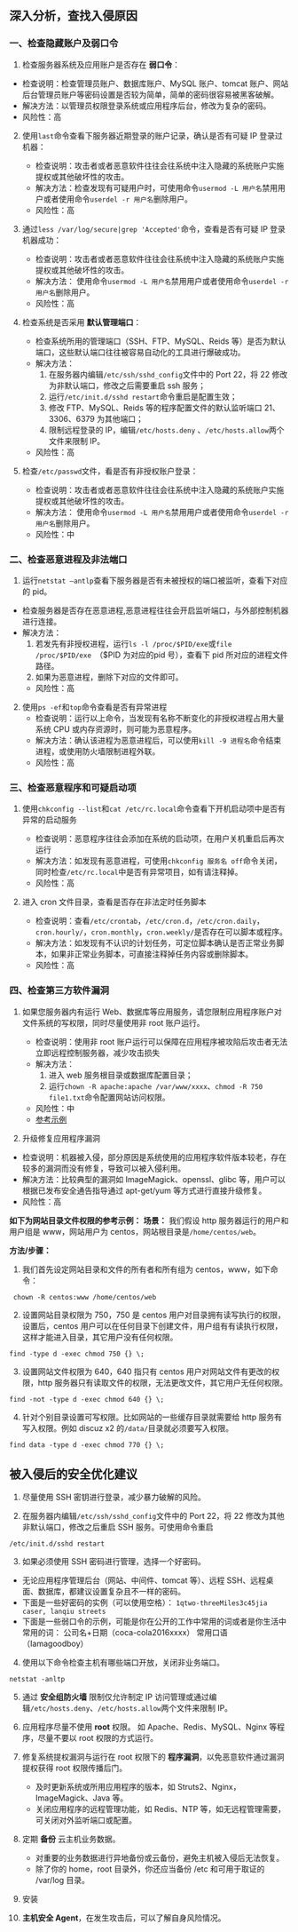 ## 深入分析，查找入侵原因
### 一、检查隐藏账户及弱口令
1. 检查服务器系统及应用账户是否存在 **弱口令**：
 * 检查说明：检查管理员账户、数据库账户、MySQL 账户、tomcat 账户、网站后台管理员账户等密码设置是否较为简单，简单的密码很容易被黑客破解。
  * 解决方法：以管理员权限登录系统或应用程序后台，修改为复杂的密码。
   * 风险性：高

2. 使用`last`命令查看下服务器近期登录的账户记录，确认是否有可疑 IP 登录过机器：
    * 检查说明：攻击者或者恶意软件往往会往系统中注入隐藏的系统账户实施提权或其他破坏性的攻击。
    * 解决方法：检查发现有可疑用户时，可使用命令`usermod -L 用户名`禁用用户或者使用命令`userdel -r 用户名`删除用户。
    * 风险性：高

3. 通过`less /var/log/secure|grep 'Accepted'`命令，查看是否有可疑 IP 登录机器成功：
    * 检查说明：攻击者或者恶意软件往往会往系统中注入隐藏的系统账户实施提权或其他破坏性的攻击。
    * 解决方法： 使用命令`usermod -L 用户名`禁用用户或者使用命令`userdel -r 用户名`删除用户。
    * 风险性：高

4. 检查系统是否采用 **默认管理端口**：
    * 检查系统所用的管理端口（SSH、FTP、MySQL、Reids 等）是否为默认端口，这些默认端口往往被容易自动化的工具进行爆破成功。
    * 解决方法：
        1. 在服务器内编辑`/etc/ssh/sshd_config`文件中的 Port 22，将 22 修改为非默认端口，修改之后需要重启 ssh 服务；
        2. 运行`/etc/init.d/sshd restart`命令重启是配置生效；
        3. 修改 FTP、MySQL、Reids 等的程序配置文件的默认监听端口 21、3306、6379 为其他端口；
        4. 限制远程登录的 IP，编辑`/etc/hosts.deny` 、`/etc/hosts.allow`两个文件来限制 IP。
    * 风险性：高

5. 检查`/etc/passwd`文件，看是否有非授权账户登录：
    * 检查说明：攻击者或者恶意软件往往会往系统中注入隐藏的系统账户实施提权或其他破坏性的攻击。
    * 解决方法： 使用命令`usermod -L 用户名`禁用用户或者使用命令`userdel -r 用户名`删除用户。
    * 风险性：中

### 二、检查恶意进程及非法端口
1. 运行`netstat –antlp`查看下服务器是否有未被授权的端口被监听，查看下对应的 pid。
 * 检查服务器是否存在恶意进程,恶意进程往往会开启监听端口，与外部控制机器进行连接。
 * 解决方法：
      1. 若发先有非授权进程，运行`ls -l /proc/$PID/exe`或`file /proc/$PID/exe `（$PID 为对应的pid 号），查看下 pid 所对应的进程文件路径。
      2. 如果为恶意进程，删除下对应的文件即可。
    * 风险性：高

2. 使用`ps -ef`和`top`命令查看是否有异常进程
    * 检查说明：运行以上命令，当发现有名称不断变化的非授权进程占用大量系统 CPU 或内存资源时，则可能为恶意程序。
    * 解决方法：确认该进程为恶意进程后，可以使用`kill -9 进程名`命令结束进程，或使用防火墙限制进程外联。
    * 风险性：高

### 三、检查恶意程序和可疑启动项
1. 使用`chkconfig --list`和`cat /etc/rc.local`命令查看下开机启动项中是否有异常的启动服务
    * 检查说明：恶意程序往往会添加在系统的启动项，在用户关机重启后再次运行
    * 解决方法：如发现有恶意进程，可使用`chkconfig 服务名 off`命令关闭，同时检查`/etc/rc.local`中是否有异常项目，如有请注释掉。
    * 风险性：高



2. 进入 cron 文件目录，查看是否存在非法定时任务脚本
    * 检查说明：查看`/etc/crontab`，`/etc/cron.d`，`/etc/cron.daily`，`cron.hourly/`，`cron.monthly`，`cron.weekly/`是否存在可以脚本或程序。
    * 解决方法：如发现有不认识的计划任务，可定位脚本确认是否正常业务脚本，如果非正常业务脚本，可直接注释掉任务内容或删除脚本。
    * 风险性：高

### 四、检查第三方软件漏洞
1. 如果您服务器内有运行 Web、数据库等应用服务，请您限制应用程序账户对文件系统的写权限，同时尽量使用非 root 账户运行。
    * 检查说明：使用非 root 账户运行可以保障在应用程序被攻陷后攻击者无法立即远程控制服务器，减少攻击损失
    * 解决方法：
      1. 进入 web 服务根目录或数据库配置目录；
      2. 运行`chown -R apache:apache /var/www/xxxx`、`chmod -R 750 file1.txt`命令配置网站访问权限。
    * 风险性：中
    * <a href=#ex>参考示例</a>

2. 升级修复应用程序漏洞
 * 检查说明：机器被入侵，部分原因是系统使用的应用程序软件版本较老，存在较多的漏洞而没有修复，导致可以被入侵利用。
 * 解决方法：比较典型的漏洞如 ImageMagick、openssl、glibc 等，用户可以根据已发布安全通告指导通过 apt-get/yum 等方式进行直接升级修复。
  * 风险性：高

<a id="ex"></a>
**如下为网站目录文件权限的参考示例：**
**场景：**
我们假设 http 服务器运行的用户和用户组是 www，网站用户为 centos，网站根目录是`/home/centos/web`。

**方法/步骤：**
1. 我们首先设定网站目录和文件的所有者和所有组为 centos，www，如下命令：
```
 chown -R centos:www /home/centos/web
```

2. 设置网站目录权限为 750，750 是 centos 用户对目录拥有读写执行的权限，设置后，centos 用户可以在任何目录下创建文件，用户组有有读执行权限，这样才能进入目录，其它用户没有任何权限。
```
find -type d -exec chmod 750 {} \;
```

3. 设置网站文件权限为 640，640 指只有 centos 用户对网站文件有更改的权限，http 服务器只有读取文件的权限，无法更改文件，其它用户无任何权限。
```
find -not -type d -exec chmod 640 {} \;
```

4. 针对个别目录设置可写权限。比如网站的一些缓存目录就需要给 http 服务有写入权限。例如 discuz x2 的`/data/`目录就必须要写入权限。
```
find data -type d -exec chmod 770 {} \;
```

## 被入侵后的安全优化建议
1. 尽量使用 SSH 密钥进行登录，减少暴力破解的风险。

2. 在服务器内编辑`/etc/ssh/sshd_config`文件中的 Port 22，将 22 修改为其他非默认端口，修改之后重启 SSH 服务。可使用命令重启
```
/etc/init.d/sshd restart
```

3. 如果必须使用 SSH 密码进行管理，选择一个好密码。
 * 无论应用程序管理后台（网站、中间件、tomcat 等）、远程 SSH、远程桌面、数据库，都建议设置复杂且不一样的密码。
 * 下面是一些好密码的实例（可以使用空格）：
       `1qtwo-threeMiles3c45jia`
       ` caser, lanqiu streets`
 * 下面是一些弱口令的示例，可能是你在公开的工作中常用的词或者是你生活中常用的词：
        公司名+日期（coca-cola2016xxxx）
        常用口语（Iamagoodboy）

4. 使用以下命令检查主机有哪些端口开放，关闭非业务端口。
```
netstat -anltp
```

5. 通过 **安全组防火墙** 限制仅允许制定 IP 访问管理或通过编辑`/etc/hosts.deny`、`/etc/hosts.allow`两个文件来限制 IP。

6. 应用程序尽量不使用 **root** 权限。
如 Apache、Redis、MySQL、Nginx 等程序，尽量不要以 root 权限的方式运行。

7. 修复系统提权漏洞与运行在 root 权限下的 **程序漏洞**，以免恶意软件通过漏洞提权获得 root 权限传播后门。
    * 及时更新系统或所用应用程序的版本，如 Struts2、Nginx，ImageMagick、Java 等。
    * 关闭应用程序的远程管理功能，如 Redis、NTP 等，如无远程管理需要，可关闭对外监听端口或配置。

8. 定期 **备份** 云主机业务数据。
    * 对重要的业务数据进行异地备份或云备份，避免主机被入侵后无法恢复。
    * 除了你的 home，root 目录外，你还应当备份 /etc 和可用于取证的 /var/log 目录。

9. 安装
10.  **主机安全 Agent**，在发生攻击后，可以了解自身风险情况。
